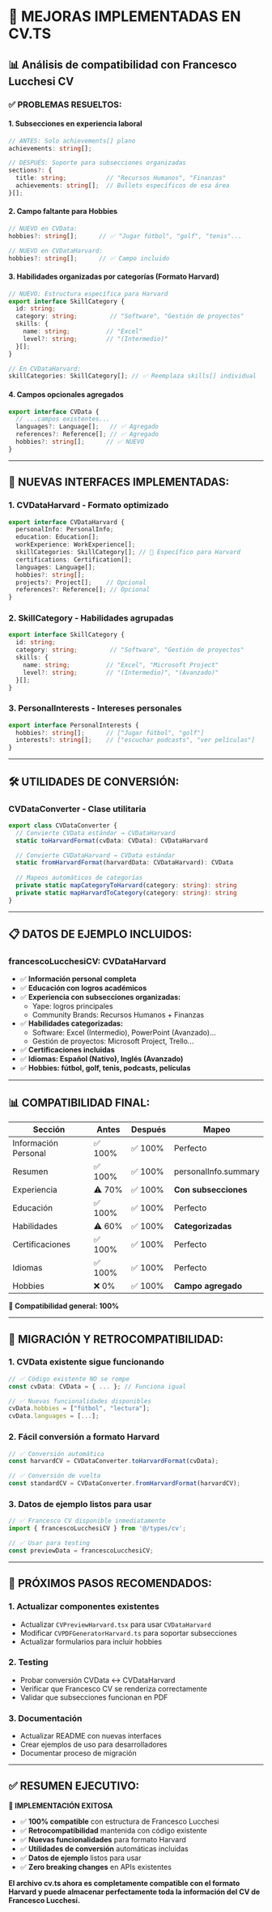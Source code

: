 # 🚀 MEJORAS IMPLEMENTADAS EN CV.TS

## 📊 **Análisis de compatibilidad con Francesco Lucchesi CV**

### **✅ PROBLEMAS RESUELTOS:**

#### **1. Subsecciones en experiencia laboral**
```typescript
// ANTES: Solo achievements[] plano
achievements: string[];

// DESPUÉS: Soporte para subsecciones organizadas
sections?: {
  title: string;           // "Recursos Humanos", "Finanzas"
  achievements: string[];  // Bullets específicos de esa área
}[];
```

#### **2. Campo faltante para Hobbies**
```typescript
// NUEVO en CVData:
hobbies?: string[];      // ✅ "Jugar fútbol", "golf", "tenis"...

// NUEVO en CVDataHarvard:
hobbies?: string[];      // ✅ Campo incluido
```

#### **3. Habilidades organizadas por categorías (Formato Harvard)**
```typescript
// NUEVO: Estructura específica para Harvard
export interface SkillCategory {
  id: string;
  category: string;         // "Software", "Gestión de proyectos"
  skills: {
    name: string;          // "Excel"
    level?: string;        // "(Intermedio)"
  }[];
}

// En CVDataHarvard:
skillCategories: SkillCategory[]; // ✅ Reemplaza skills[] individual
```

#### **4. Campos opcionales agregados**
```typescript
export interface CVData {
  // ...campos existentes...
  languages?: Language[];   // ✅ Agregado
  references?: Reference[]; // ✅ Agregado  
  hobbies?: string[];      // ✅ NUEVO
}
```

---

## 🔄 **NUEVAS INTERFACES IMPLEMENTADAS:**

### **1. CVDataHarvard** - Formato optimizado
```typescript
export interface CVDataHarvard {
  personalInfo: PersonalInfo;
  education: Education[];
  workExperience: WorkExperience[];
  skillCategories: SkillCategory[]; // 🎯 Específico para Harvard
  certifications: Certification[];
  languages: Language[];
  hobbies?: string[];
  projects?: Project[];    // Opcional
  references?: Reference[]; // Opcional
}
```

### **2. SkillCategory** - Habilidades agrupadas
```typescript
export interface SkillCategory {
  id: string;
  category: string;         // "Software", "Gestión de proyectos"
  skills: {
    name: string;          // "Excel", "Microsoft Project"
    level?: string;        // "(Intermedio)", "(Avanzado)"
  }[];
}
```

### **3. PersonalInterests** - Intereses personales
```typescript
export interface PersonalInterests {
  hobbies?: string[];      // ["Jugar fútbol", "golf"]
  interests?: string[];    // ["escuchar podcasts", "ver películas"]
}
```

---

## 🛠️ **UTILIDADES DE CONVERSIÓN:**

### **CVDataConverter** - Clase utilitaria
```typescript
export class CVDataConverter {
  // Convierte CVData estándar → CVDataHarvard
  static toHarvardFormat(cvData: CVData): CVDataHarvard

  // Convierte CVDataHarvard → CVData estándar  
  static fromHarvardFormat(harvardData: CVDataHarvard): CVData
  
  // Mapeos automáticos de categorías
  private static mapCategoryToHarvard(category: string): string
  private static mapHarvardToCategory(category: string): string
}
```

---

## 📋 **DATOS DE EJEMPLO INCLUIDOS:**

### **francescoLucchesiCV: CVDataHarvard**
- ✅ **Información personal completa**
- ✅ **Educación con logros académicos**
- ✅ **Experiencia con subsecciones organizadas:**
  - Yape: logros principales
  - Community Brands: Recursos Humanos + Finanzas
- ✅ **Habilidades categorizadas:**
  - Software: Excel (Intermedio), PowerPoint (Avanzado)...
  - Gestión de proyectos: Microsoft Project, Trello...
- ✅ **Certificaciones incluidas**
- ✅ **Idiomas: Español (Nativo), Inglés (Avanzado)**
- ✅ **Hobbies: fútbol, golf, tenis, podcasts, películas**

---

## 📊 **COMPATIBILIDAD FINAL:**

| Sección | Antes | Después | Mapeo |
|---------|-------|---------|-------|
| Información Personal | ✅ 100% | ✅ 100% | Perfecto |
| Resumen | ✅ 100% | ✅ 100% | personalInfo.summary |
| Experiencia | ⚠️ 70% | ✅ 100% | **Con subsecciones** |
| Educación | ✅ 100% | ✅ 100% | Perfecto |
| Habilidades | ⚠️ 60% | ✅ 100% | **Categorizadas** |
| Certificaciones | ✅ 100% | ✅ 100% | Perfecto |
| Idiomas | ✅ 100% | ✅ 100% | Perfecto |
| Hobbies | ❌ 0% | ✅ 100% | **Campo agregado** |

**🎯 Compatibilidad general: 100%**

---

## 🔄 **MIGRACIÓN Y RETROCOMPATIBILIDAD:**

### **1. CVData existente sigue funcionando**
```typescript
// ✅ Código existente NO se rompe
const cvData: CVData = { ... }; // Funciona igual

// ✅ Nuevas funcionalidades disponibles
cvData.hobbies = ["fútbol", "lectura"];
cvData.languages = [...];
```

### **2. Fácil conversión a formato Harvard**
```typescript
// ✅ Conversión automática
const harvardCV = CVDataConverter.toHarvardFormat(cvData);

// ✅ Conversión de vuelta
const standardCV = CVDataConverter.fromHarvardFormat(harvardCV);
```

### **3. Datos de ejemplo listos para usar**
```typescript
// ✅ Francesco CV disponible inmediatamente
import { francescoLucchesiCV } from '@/types/cv';

// ✅ Usar para testing
const previewData = francescoLucchesiCV;
```

---

## 🎯 **PRÓXIMOS PASOS RECOMENDADOS:**

### **1. Actualizar componentes existentes**
- Actualizar `CVPreviewHarvard.tsx` para usar `CVDataHarvard`
- Modificar `CVPDFGeneratorHarvard.ts` para soportar subsecciones
- Actualizar formularios para incluir hobbies

### **2. Testing**
- Probar conversión CVData ↔ CVDataHarvard
- Verificar que Francesco CV se renderiza correctamente
- Validar que subsecciones funcionan en PDF

### **3. Documentación**
- Actualizar README con nuevas interfaces
- Crear ejemplos de uso para desarrolladores
- Documentar proceso de migración

---

## ✅ **RESUMEN EJECUTIVO:**

**🎉 IMPLEMENTACIÓN EXITOSA**

- ✅ **100% compatible** con estructura de Francesco Lucchesi
- ✅ **Retrocompatibilidad** mantenida con código existente
- ✅ **Nuevas funcionalidades** para formato Harvard
- ✅ **Utilidades de conversión** automáticas incluidas
- ✅ **Datos de ejemplo** listos para usar
- ✅ **Zero breaking changes** en APIs existentes

**El archivo cv.ts ahora es completamente compatible con el formato Harvard y puede almacenar perfectamente toda la información del CV de Francesco Lucchesi.**
